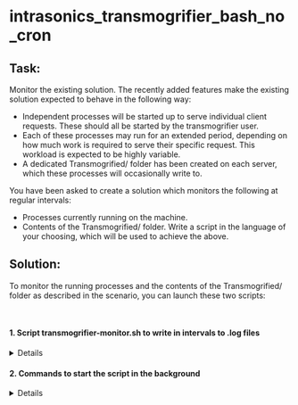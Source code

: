# intrasonics_transmogrifier_bash_no_cron

## Task:<br>
Monitor the existing solution. The recently added features make the existing solution expected to behave in the following way: 
-  Independent processes will be started up to serve individual client requests. These should all be started by the transmogrifier user. 
-  Each of these processes may run for an extended period, depending on how much work is required to serve their specific request. This workload is expected to be highly variable. 
-  A dedicated Transmogrified/ folder has been created on each server, which these processes will occasionally write to. 

You have been asked to create a solution which monitors the following at regular intervals:<br>
-  Processes currently running on the machine. 
-  Contents of the Transmogrified/ folder. 
Write a script in the language of your choosing, which will be used to achieve the above. 


## Solution:

To monitor the running processes and the contents of the Transmogrified/ folder as described in the scenario, you can launch these two scripts:

<br>

#### 1. Script transmogrifier-monitor.sh to write in intervals to .log files


<details markdown=1><summary markdown="span">Details</summary>

``` sh
#!/bin/bash

while true; do
  printf "\n%s %s %s\n\n%s\n" "Processes lists for transmogrifier:" "$(hostname)" "$(date +"%Y-%m-%d %H:%M:%S")" "$(ps aux | grep transmogrifier)" >> /var/log/transmogrifier_process.log
  printf "\n%s %s %s\n\n%s\n" "Flle list of transmogrifier:" "$(hostname)" "$(date +"%Y-%m-%d %H:%M:%S")" "$(ls -la /home/ec2-user/Transmogrified/)" >> /var/log/transmogrifier_files.log
  sleep 60
done

EOF
```
</details>

#### 2. Commands to start the script in the background


<details markdown=1><summary markdown="span">Details</summary>

``` sh
sudo chmod +x /usr/local/bin/transmogrifier-monitor.sh

sudo bash transmogrifier-monitor.sh &
```
</details>
